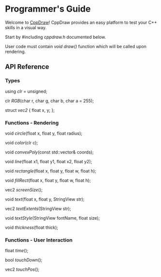 # Programmer's Guide

Welcome to [CppDraw](https://github.com/tpecholt/cppdraw)! CppDraw provides an easy platform to test your C++ skills in a visual way.

Start by #including *cppdraw.h* documented below.

User code must contain *void draw()* function which will be called upon rendering.

## API Reference

### Types

using *clr* = unsigned;

clr *RGB*(char r, char g, char b, char a = 255);

struct *vec2* { 
   float x, y; 
};

### Functions - Rendering

void *circle*(float x, float y, float radius);

void *color*(clr c);

void *convexPoly*(const std::vector<vec2>& coords);

void *line*(float x1, float y1, float x2, float y2);

void *rectangle*(float x, float y, float w, float h);

void *fillRect*(float x, float y, float w, float h);

vec2 *screenSize*();

void *text*(float x, float y, StringView str);

vec2 *textExtents*(StringView str);

void *textStyle*(StringView fontName, float size);

void *thickness*(float thick);

### Functions - User Interaction

float *time*();

bool *touchDown*();

vec2 *touchPos*();
